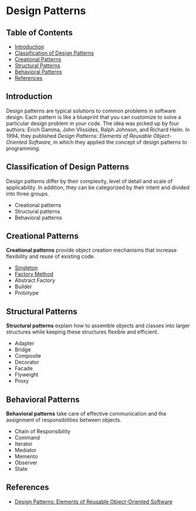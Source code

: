 # Design Patterns

## Table of Contents

- [Introduction](#introduction)
- [Classification of Design Patterns](#classification-of-design-patterns)
- [Creational Patterns](#creational-patterns)
- [Structural Patterns](#structural-patterns)
- [Behavioral Patterns](#behavioral-patterns)
- [References](#references)

## Introduction

Design patterns are typical solutions to common problems
in software design. Each pattern is like a blueprint
that you can customize to solve a particular
design problem in your code. The idea was picked up by four authors: Erich Gamma, John Vlissides, Ralph Johnson, and Richard Helm. In 1994, they published _Design Patterns: Elements of Reusable Object-Oriented Software_, in which they applied the concept of design patterns to programming.

## Classification of Design Patterns

Design patterns differ by their complexity, level of
detail and scale of applicability. In addition,
they can be categorized by their intent
and divided into three groups.

- Creational patterns
- Structural patterns
- Behavioral patterns

## Creational Patterns

**Creational patterns** provide object creation mechanisms that increase flexibility and reuse of existing code.

- [Singleton](creational-design-patterns/singleton/src/README.md)
- [Factory Method](creational-design-patterns/factory-method/README.md)
- Abstract Factory
- Builder
- Prototype

## Structural Patterns

**Structural patterns** explain how to assemble objects and classes into larger structures while keeping these structures flexible and efficient.

- Adapter
- Bridge
- Composite
- Decorator
- Facade
- Flyweight
- Proxy

## Behavioral Patterns

**Behavioral patterns** take care of effective communication and the assignment of responsibilities between objects.

- Chain of Responsibility
- Command
- Iterator
- Mediator
- Memento
- Observer
- State

## References

- [Design Patterns: Elements of Reusable Object-Oriented Software](https://www.amazon.com/Design-Patterns-Elements-Reusable-Object-Oriented/dp/0201633612)
